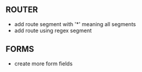 

## ROUTER
* add route segment with '*' meaning all segments
* add route using regex segment

## FORMS
* create more form fields